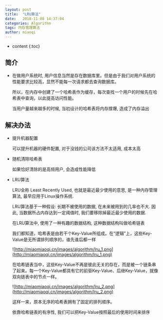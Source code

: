 ```yaml
---
layout: post
title:  "LRU算法"
date:   2018-11-08 14:37:04
categories: Algorithm
tags: 内存管理算法
author: miaoqi
---
```


* content
{:toc} 

## 简介

* 在做用户系统时, 用户信息当然是存在数据库里。但是由于我们对用户系统的性能要求比较高，显然不能每一次请求都去查询数据库。

    所以，在内存中创建了一个哈希表作为缓存，每次查找一个用户的时候先在哈希表中查询，以此提高访问性能。

    当用户量越来越多的时候, 当初设计的哈希表将内存撑爆, 造成了内存溢出

## 解决办法

* 提升机器配置

    可以提升机器的硬件配置, 对于没钱的公司该方法不太适用, 成本太高

* 随机清除哈希表

    如果恰好清除的是高频用户, 会造成性能降低

* LRU算法

    LRU全称 Least Recently Used, 也就是最近最少使用的意思, 是一种内存管理算法, 最早应用于Linux操作系统.

    LRU算法基于一种假设: 长期不被使用的数据, 在未来被用到的几率也不大. 因此, 当数据所占内存达到一定阈值时, 我们要移除掉最近最少使用的数据.

    在LRU算法中, 使用了一种有趣的数据结构, 这种数据结构叫做哈希链表
    
    我们都知道，哈希表是由若干个Key-Value所组成。在“逻辑”上，这些Key-Value是无所谓排列顺序的，谁先谁后都一样

    ![http://miaomiaoqi.cn/images/algorithm/lru_1.png](http://miaomiaoqi.cn/images/algorithm/lru_1.png)

    在哈希链表当中，这些Key-Value不再是彼此无关的存在，而是被一个链条串了起来。每一个Key-Value都具有它的前驱Key-Value、后继Key-Value，就像双向链表中的节点一样。

    ![http://miaomiaoqi.cn/images/algorithm/lru_2.png](http://miaomiaoqi.cn/images/algorithm/lru_2.png)

    这样一来，原本无序的哈希表拥有了固定的排列顺序。

    依靠哈希链表的有序性, 我们可以把Key-Value按照最后的使用时间来排序








